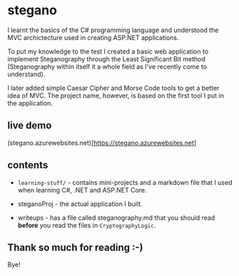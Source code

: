 # stegano

I learnt the basics of the C# programming language and understood the MVC archictecture used in creating ASP.NET applications.

To put my knowledge to the test I created a basic web application to implement Steganography through the Least Significant Bit method (Steganography within itself it a whole field as I've recently come to understand).

I later added simple Caesar Cipher and Morse Code tools to get a better idea of MVC. 
The project name, however, is based on the first tool I put in the application.

## live demo
(stegano.azurewebsites.net)[https://stegano.azurewebsites.net]

## contents

- `learning-stuff/` - contains mini-projects and a markdown file that I used when learning C#, .NET and ASP.NET Core.

- steganoProj - the actual application I built.

- writeups - has a file called steganography.md that you should read __before__ you read the files in `CryptographyLogic`.

## Thank so much for reading :-)
Bye!
